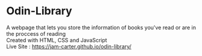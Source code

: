 # Odin-Library
A webpage that lets you store the information of books you've read or are in the proccess of reading <br>
Created with HTML, CSS and JavaScript <br> 
Live Site : https://jam-carter.github.io/odin-library/
